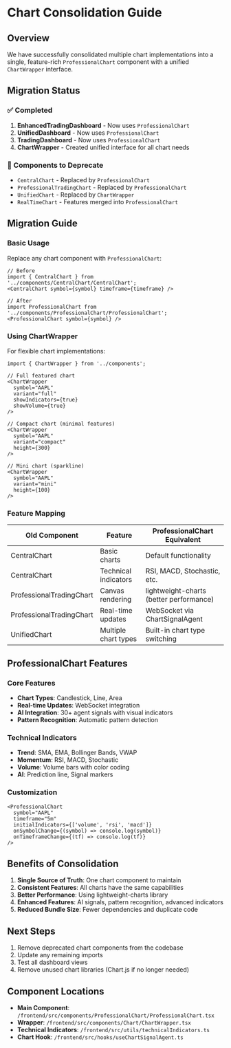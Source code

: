 # Chart Consolidation Guide

## Overview

We have successfully consolidated multiple chart implementations into a single, feature-rich `ProfessionalChart` component with a unified `ChartWrapper` interface.

## Migration Status

### ✅ Completed
1. **EnhancedTradingDashboard** - Now uses `ProfessionalChart`
2. **UnifiedDashboard** - Now uses `ProfessionalChart`
3. **TradingDashboard** - Now uses `ProfessionalChart`
4. **ChartWrapper** - Created unified interface for all chart needs

### 🔄 Components to Deprecate
- `CentralChart` - Replaced by `ProfessionalChart`
- `ProfessionalTradingChart` - Replaced by `ProfessionalChart`
- `UnifiedChart` - Replaced by `ChartWrapper`
- `RealTimeChart` - Features merged into `ProfessionalChart`

## Migration Guide

### Basic Usage

Replace any chart component with `ProfessionalChart`:

```tsx
// Before
import { CentralChart } from '../components/CentralChart/CentralChart';
<CentralChart symbol={symbol} timeframe={timeframe} />

// After
import ProfessionalChart from '../components/ProfessionalChart/ProfessionalChart';
<ProfessionalChart symbol={symbol} />
```

### Using ChartWrapper

For flexible chart implementations:

```tsx
import { ChartWrapper } from '../components';

// Full featured chart
<ChartWrapper
  symbol="AAPL"
  variant="full"
  showIndicators={true}
  showVolume={true}
/>

// Compact chart (minimal features)
<ChartWrapper
  symbol="AAPL"
  variant="compact"
  height={300}
/>

// Mini chart (sparkline)
<ChartWrapper
  symbol="AAPL"
  variant="mini"
  height={100}
/>
```

### Feature Mapping

| Old Component | Feature | ProfessionalChart Equivalent |
|--------------|---------|----------------------------|
| CentralChart | Basic charts | Default functionality |
| CentralChart | Technical indicators | RSI, MACD, Stochastic, etc. |
| ProfessionalTradingChart | Canvas rendering | lightweight-charts (better performance) |
| ProfessionalTradingChart | Real-time updates | WebSocket via ChartSignalAgent |
| UnifiedChart | Multiple chart types | Built-in chart type switching |

## ProfessionalChart Features

### Core Features
- **Chart Types**: Candlestick, Line, Area
- **Real-time Updates**: WebSocket integration
- **AI Integration**: 30+ agent signals with visual indicators
- **Pattern Recognition**: Automatic pattern detection

### Technical Indicators
- **Trend**: SMA, EMA, Bollinger Bands, VWAP
- **Momentum**: RSI, MACD, Stochastic
- **Volume**: Volume bars with color coding
- **AI**: Prediction line, Signal markers

### Customization
```tsx
<ProfessionalChart
  symbol="AAPL"
  timeframe="5m"
  initialIndicators={['volume', 'rsi', 'macd']}
  onSymbolChange={(symbol) => console.log(symbol)}
  onTimeframeChange={(tf) => console.log(tf)}
/>
```

## Benefits of Consolidation

1. **Single Source of Truth**: One chart component to maintain
2. **Consistent Features**: All charts have the same capabilities
3. **Better Performance**: Using lightweight-charts library
4. **Enhanced Features**: AI signals, pattern recognition, advanced indicators
5. **Reduced Bundle Size**: Fewer dependencies and duplicate code

## Next Steps

1. Remove deprecated chart components from the codebase
2. Update any remaining imports
3. Test all dashboard views
4. Remove unused chart libraries (Chart.js if no longer needed)

## Component Locations

- **Main Component**: `/frontend/src/components/ProfessionalChart/ProfessionalChart.tsx`
- **Wrapper**: `/frontend/src/components/Chart/ChartWrapper.tsx`
- **Technical Indicators**: `/frontend/src/utils/technicalIndicators.ts`
- **Chart Hook**: `/frontend/src/hooks/useChartSignalAgent.ts`
